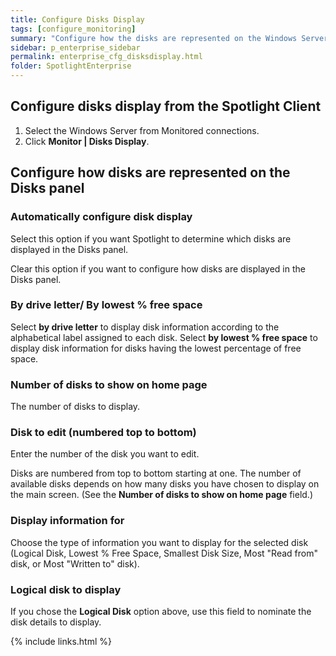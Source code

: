 ```yaml
---
title: Configure Disks Display
tags: [configure_monitoring]
summary: "Configure how the disks are represented on the Windows Server | Overview Page | Disks Panel."
sidebar: p_enterprise_sidebar
permalink: enterprise_cfg_disksdisplay.html
folder: SpotlightEnterprise
---
```




## Configure disks display from the Spotlight Client

1. Select the Windows Server from Monitored connections.
2. Click **Monitor \| Disks Display**.

## Configure how disks are represented on the Disks panel

### Automatically configure disk display

Select this option if you want Spotlight to determine which disks are displayed in the Disks panel.

Clear this option if you want to configure how disks are displayed in the Disks panel.

### By drive letter/ By lowest % free space

Select **by drive letter** to display disk information according to the alphabetical label assigned to each disk.
Select **by lowest % free space** to display disk information for disks having the lowest percentage of free space.

### Number of disks to show on home page

The number of disks to display.

### Disk to edit (numbered top to bottom)

Enter the number of the disk you want to edit.

Disks are numbered from top to bottom starting at one. The number of available disks depends on how many disks you have chosen to display on the main screen. (See the **Number of disks to show on home page** field.)

### Display information for

Choose the type of information you want to display for the selected disk (Logical Disk, Lowest % Free Space, Smallest Disk Size, Most "Read from" disk, or Most "Written to" disk).

### Logical disk to display

If you chose the **Logical Disk** option above, use this field to nominate the disk details to display.




{% include links.html %}
